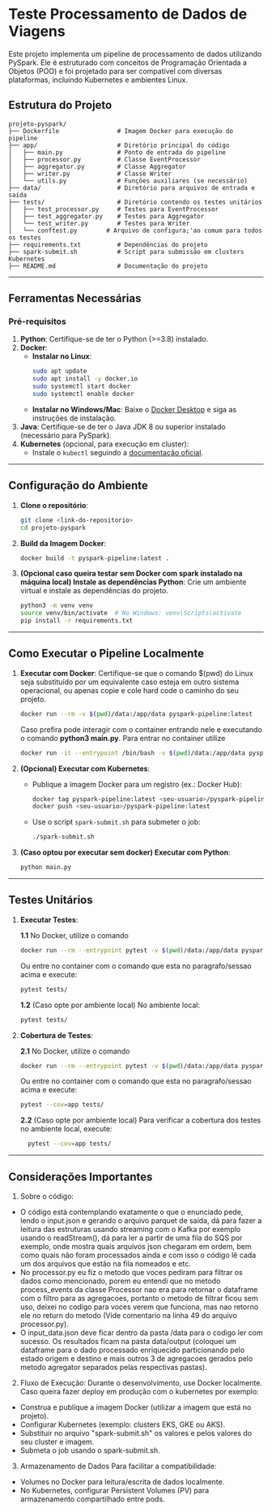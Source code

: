 # Teste Processamento de Dados de Viagens

Este projeto implementa um pipeline de processamento de dados utilizando PySpark. Ele é estruturado com conceitos de Programação Orientada a Objetos (POO) e foi projetado para ser compatível com diversas plataformas, incluindo Kubernetes e ambientes Linux.

## Estrutura do Projeto

```
projeto-pyspark/
├── Dockerfile                # Imagem Docker para execução do pipeline
├── app/                      # Diretório principal do código
│   ├── main.py               # Ponto de entrada do pipeline
│   ├── processor.py          # Classe EventProcessor
│   ├── aggregator.py         # Classe Aggregator
│   ├── writer.py             # Classe Writer
│   └── utils.py              # Funções auxiliares (se necessário)
├── data/                     # Diretório para arquivos de entrada e saída
├── tests/                    # Diretório contendo os testes unitários
│   ├── test_processor.py     # Testes para EventProcessor
│   ├── test_aggregator.py    # Testes para Aggregator
│   └── test_writer.py        # Testes para Writer
│   └── conftest.py        # Arquivo de configura;'ao comum para todos os testes
├── requirements.txt          # Dependências do projeto
├── spark-submit.sh           # Script para submissão em clusters Kubernetes
├── README.md                 # Documentação do projeto
```

---

## Ferramentas Necessárias

### Pré-requisitos
1. **Python**: Certifique-se de ter o Python (>=3.8) instalado.
2. **Docker**:
   - **Instalar no Linux**:
     ```bash
     sudo apt update
     sudo apt install -y docker.io
     sudo systemctl start docker
     sudo systemctl enable docker
     ```
   - **Instalar no Windows/Mac**: Baixe o [Docker Desktop](https://www.docker.com/products/docker-desktop) e siga as instruções de instalação.
3. **Java**: Certifique-se de ter o Java JDK 8 ou superior instalado (necessário para PySpark).
4. **Kubernetes** (opcional, para execução em cluster):
   - Instale o `kubectl` seguindo a [documentação oficial](https://kubernetes.io/docs/tasks/tools/).

---

## Configuração do Ambiente

1. **Clone o repositório**:
   ```bash
   git clone <link-do-repositorio>
   cd projeto-pyspark
   ```

2. **Build da Imagem Docker**:
   ```bash
   docker build -t pyspark-pipeline:latest .
   ```

3. **(Opcional caso queira testar sem Docker com spark instalado na máquina local) Instale as dependências Python**:
   Crie um ambiente virtual e instale as dependências do projeto.
   ```bash
   python3 -m venv venv
   source venv/bin/activate  # No Windows: venv\Scripts\activate
   pip install -r requirements.txt
   ```

---

## Como Executar o Pipeline Localmente

1. **Executar com Docker**:
   Certifique-se que o comando $(pwd) do Linux seja substituído por um equivalente caso esteja em outro sistema operacional, ou apenas copie e cole hard code o caminho do seu projeto.
   ```bash
   docker run --rm -v $(pwd)/data:/app/data pyspark-pipeline:latest
   ```
   Caso prefira pode interagir com o container entrando nele e executando o comando **python3 main.py**. Para entrar no container utilize
   ```bash
   docker run -it --entrypoint /bin/bash -v $(pwd)/data:/app/data pyspark-pipeline:latest
   ```
   
2. **(Opcional) Executar com Kubernetes**:
   - Publique a imagem Docker para um registro (ex.: Docker Hub):
     ```bash
     docker tag pyspark-pipeline:latest <seu-usuario>/pyspark-pipeline:latest
     docker push <seu-usuario>/pyspark-pipeline:latest
     ```
   - Use o script `spark-submit.sh` para submeter o job:
     ```bash
     ./spark-submit.sh
     ```

3. **(Caso optou por executar sem docker) Executar com Python**:
   ```bash
   python main.py
   ```

---

## Testes Unitários

1. **Executar Testes**:
   
    **1.1** No Docker, utilize o comando
   ```bash
   docker run --rm --entrypoint pytest -v $(pwd)/data:/app/data pyspark-pipeline:latest tests/
   ```
   Ou entre no container com o comando que esta no paragrafo/sessao acima e execute:
     ```bash
     pytest tests/
     ```
   **1.2** (Caso opte por ambiente local) No ambiente local:
     ```bash
     pytest tests/
     ```

2. **Cobertura de Testes**:
   
    **2.1** No Docker, utilize o comando
   ```bash
   docker run --rm --entrypoint pytest -v $(pwd)/data:/app/data pyspark-pipeline:latest --cov=app tests/
   ```
   Ou entre no container com o comando que esta no paragrafo/sessao acima e execute:
     ```bash
     pytest --cov=app tests/
     ```
   **2.2** (Caso opte por ambiente local) Para verificar a cobertura dos testes no ambiente local, execute:
      ```bash
        pytest --cov=app tests/
      ```

---

## Considerações Importantes

1. Sobre o código:

- O código está contemplando exatamente o que o enunciado pede, lendo o input.json e gerando o arquivo parquet de saída, dá para fazer a leitura das estruturas usando streaming com o Kafka por exemplo usando o readStream(), dá para ler a partir de uma fila do SQS por exemplo, onde mostra quais arquivos json chegaram em ordem, bem como quais não foram processados ainda e com isso o código lê cada um dos arquivos que estão na fila nomeados e etc.
- No processor.py eu fiz o metodo que voces pediram para filtrar os dados como mencionado, porem eu entendi que no metodo process_events da classe Processor nao era para retornar o dataframe com o filtro para as agregacoes, portanto o metodo de filtrar ficou sem uso, deixei no codigo para voces verem que funciona, mas nao retorno ele no return do metodo (Vide comentario na linha 49 do arquivo processor.py).
- O input_data.json deve ficar dentro da pasta /data para o codigo ler com sucesso. Os resultados ficam na pasta data/output (coloquei um dataframe para o dado processado enriquecido particionando pelo estado origem e destino e mais outros 3 de agregacoes gerados pelo metodo agregator separados pelas respectivas pastas).

2. Fluxo de Execução:
Durante o desenvolvimento, use Docker localmente.
Caso queira fazer deploy em produção com o kubernetes por exemplo:
- Construa e publique a imagem Docker (utilizar a imagem que está no projeto).
- Configurar Kubernetes (exemplo: clusters EKS, GKE ou AKS).
- Substituir no arquivo "spark-submit.sh" os valores <kubernetes-api-url> e <docker-image-url> pelos valores do seu cluster e imagem.
- Submeta o job usando o spark-submit.sh.

3. Armazenamento de Dados Para facilitar a compatibilidade:

- Volumes no Docker para leitura/escrita de dados localmente.
- No Kubernetes, configurar Persistent Volumes (PV) para armazenamento compartilhado entre pods.